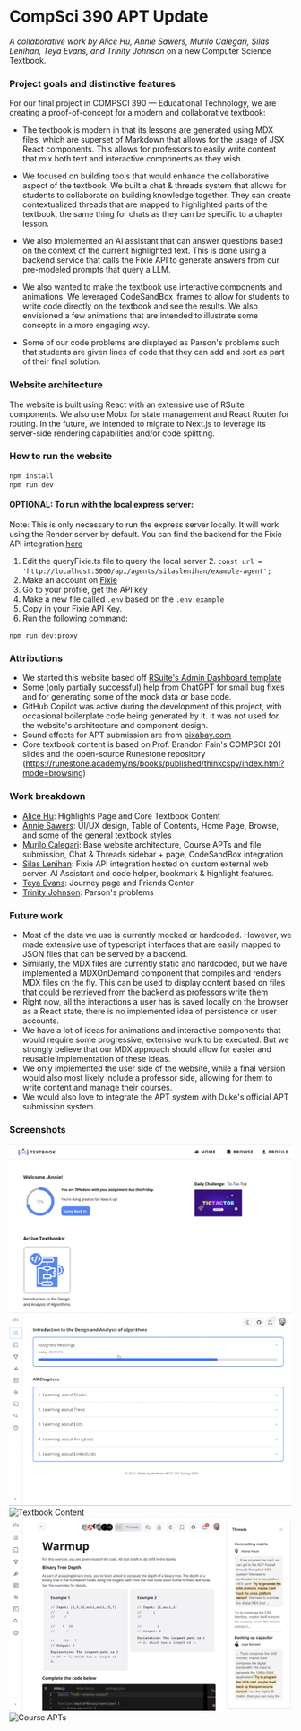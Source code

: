 # CompSci 390 APT Update

_A collaborative work by Alice Hu, Annie Sawers, Murilo Calegari, Silas Lenihan, Teya Evans, and Trinity Johnson_ on a new Computer Science Textbook.

### Project goals and distinctive features

For our final project in COMPSCI 390 — Educational Technology,
we are creating a proof-of-concept for a modern and collaborative textbook:

- The textbook is modern in that its lessons are generated using
  MDX files, which are superset of Markdown that allows for the
  usage of JSX React components. This allows for professors to easily
  write content that mix both text and interactive components as they wish.

- We focused on building tools that would enhance the collaborative
  aspect of the textbook. We built a chat & threads system that allows
  for students to collaborate on building knowledge together.
  They can create contextualized threads that are mapped
  to highlighted parts of the textbook, the same thing for chats as they can be specific
  to a chapter lesson.

- We also implemented an AI assistant that can answer questions based on the context
  of the current highlighted text. This is done using a backend service that calls
  the Fixie API to generate answers from our pre-modeled prompts that query a LLM.

- We also wanted to make the textbook use interactive components and animations.
  We leveraged CodeSandBox iframes to allow for students to write code directly
  on the textbook and see the results. We also envisioned a few animations that
  are intended to illustrate some concepts in a more engaging way.

- Some of our code problems are displayed as Parson's problems such that students
  are given lines of code that they can add and sort as part of their final solution.

### Website architecture

The website is built using React with an extensive use of RSuite components.
We also use Mobx for state management and React Router for routing. In the future,
we intended to migrate to Next.js to leverage its server-side rendering capabilities
and/or code splitting.

### How to run the website

```
npm install
npm run dev
```

#### OPTIONAL: To run with the local express server:

Note: This is only necessary to run the express server locally.
It will work using the Render server by default.
You can find the backend for the Fixie API integration [here](https://github.com/silaslenihan/online-textbook-backend)

1. Edit the queryFixie.ts file to query the local server 2. `const url = 'http://localhost:5000/api/agents/silaslenihan/example-agent';`
2. Make an account on [Fixie](app.fixie.ai)
3. Go to your profile, get the API key
4. Make a new file called `.env` based on the `.env.example`
5. Copy in your Fixie API Key.
6. Run the following command:

```
npm run dev:proxy
```

### Attributions

- We started this website based off [RSuite's Admin Dashboard template](https://github.com/rsuite/rsuite-admin-template)
- Some (only partially successful) help from ChatGPT for small bug fixes and for generating some of the mock data or base code.
- GitHub Copilot was active during the development of this project, with occasional boilerplate code being generated by it.
  It was not used for the website's architecture and component design.
- Sound effects for APT submission are from [pixabay.com](https://pixabay.com/sound-effects/)
- Core textbook content is based on Prof. Brandon Fain's COMPSCI 201 slides and the open-source Runestone repository (https://runestone.academy/ns/books/published/thinkcspy/index.html?mode=browsing)

### Work breakdown

- [Alice Hu](https://github.com/aliceyuhehu): Highlights Page and Core Textbook Content
- [Annie Sawers](https://github.com/anniesawers): UI/UX design, Table of Contents, Home Page, Browse, and some of the general textbook styles
- [Murilo Calegari](https://github.com/MuriloCalegari): Base website architecture, Course APTs and file submission, Chat & Threads sidebar + page, CodeSandBox integration
- [Silas Lenihan](https://github.com/silaslenihan): Fixie API integration hosted on custom external web server. AI Assistant and code helper, bookmark & highlight features.
- [Teya Evans](https://github.com/teyaevans): Journey page and Friends Center
- [Trinity Johnson](https://github.com/nerdyTJ): Parson's problems

### Future work

- Most of the data we use is currently mocked or hardcoded.
  However, we made extensive use of typescript interfaces that are easily
  mapped to JSON files that can be served by a backend.
- Similarly, the MDX files are currently static and hardcoded,
  but we have implemented a MDXOnDemand component that compiles
  and renders MDX files on the fly. This can be used to display content
  based on files that could be retrieved from the backend as professors
  write them
- Right now, all the interactions a user has is saved locally on the browser
  as a React state, there is no implemented idea of persistence or user accounts.
- We have a lot of ideas for animations and interactive components that
  would require some progressive, extensive work to be executed.
  But we strongly believe that our MDX approach should allow for easier
  and reusable implementation of these ideas.
- We only implemented the user side of the website,
  while a final version would also most likely include a professor side,
  allowing for them to write content and manage their courses.
- We would also love to integrate the APT system with Duke's official
  APT submission system.

### Screenshots

![Home Page](./images/1_home_page.png)
![Table of Contents](./images/2_table_of_contents.gif)
![Textbook Content](./images/3_textbook_content.gif)
![Textbook content threads](./images/4_textbook_content_threads.png)
![Course APTs](./images/5_course_apts.gif)
